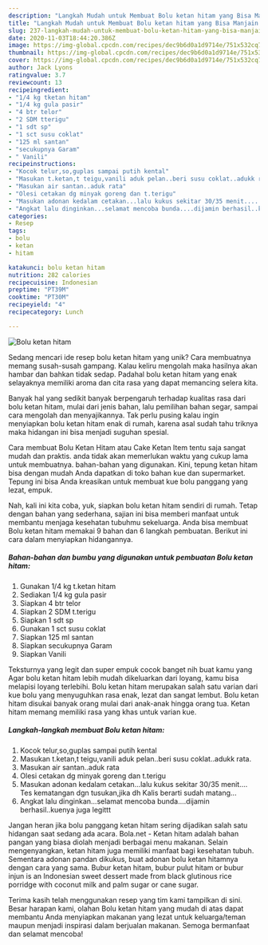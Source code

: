 ```yaml
---
description: "Langkah Mudah untuk Membuat Bolu ketan hitam yang Bisa Manjain Lidah"
title: "Langkah Mudah untuk Membuat Bolu ketan hitam yang Bisa Manjain Lidah"
slug: 237-langkah-mudah-untuk-membuat-bolu-ketan-hitam-yang-bisa-manjain-lidah
date: 2020-11-03T18:44:20.386Z
image: https://img-global.cpcdn.com/recipes/dec9b6d0a1d9714e/751x532cq70/bolu-ketan-hitam-foto-resep-utama.jpg
thumbnail: https://img-global.cpcdn.com/recipes/dec9b6d0a1d9714e/751x532cq70/bolu-ketan-hitam-foto-resep-utama.jpg
cover: https://img-global.cpcdn.com/recipes/dec9b6d0a1d9714e/751x532cq70/bolu-ketan-hitam-foto-resep-utama.jpg
author: Jack Lyons
ratingvalue: 3.7
reviewcount: 13
recipeingredient:
- "1/4 kg tketan hitam"
- "1/4 kg gula pasir"
- "4 btr telor"
- "2 SDM tterigu"
- "1 sdt sp"
- "1 sct susu coklat"
- "125 ml santan"
- "secukupnya Garam"
- " Vanili"
recipeinstructions:
- "Kocok telur,so,guplas sampai putih kental"
- "Masukan t.ketan,t teigu,vanili aduk pelan..beri susu coklat..adukk rata."
- "Masukan air santan..aduk rata"
- "Olesi cetakan dg minyak goreng dan t.terigu"
- "Masukan adonan kedalam cetakan...lalu kukus sekitar 30/35 menit.... Tes kematangan dgn tusukan,jika dh Kalis berarti sudah matang..."
- "Angkat lalu dinginkan...selamat mencoba bunda....dijamin berhasil..kuenya juga legittt"
categories:
- Resep
tags:
- bolu
- ketan
- hitam

katakunci: bolu ketan hitam 
nutrition: 282 calories
recipecuisine: Indonesian
preptime: "PT39M"
cooktime: "PT30M"
recipeyield: "4"
recipecategory: Lunch

---
```



![Bolu ketan hitam](https://img-global.cpcdn.com/recipes/dec9b6d0a1d9714e/751x532cq70/bolu-ketan-hitam-foto-resep-utama.jpg)

Sedang mencari ide resep bolu ketan hitam yang unik? Cara membuatnya memang susah-susah gampang. Kalau keliru mengolah maka hasilnya akan hambar dan bahkan tidak sedap. Padahal bolu ketan hitam yang enak selayaknya memiliki aroma dan cita rasa yang dapat memancing selera kita.

Banyak hal yang sedikit banyak berpengaruh terhadap kualitas rasa dari bolu ketan hitam, mulai dari jenis bahan, lalu pemilihan bahan segar, sampai cara mengolah dan menyajikannya. Tak perlu pusing kalau ingin menyiapkan bolu ketan hitam enak di rumah, karena asal sudah tahu triknya maka hidangan ini bisa menjadi suguhan spesial.

Cara membuat Bolu Ketan Hitam atau Cake Ketan Item tentu saja sangat mudah dan praktis. anda tidak akan memerlukan waktu yang cukup lama untuk membuatnya. bahan-bahan yang digunakan. Kini, tepung ketan hitam bisa dengan mudah Anda dapatkan di toko bahan kue dan supermarket. Tepung ini bisa Anda kreasikan untuk membuat kue bolu panggang yang lezat, empuk.


Nah, kali ini kita coba, yuk, siapkan bolu ketan hitam sendiri di rumah. Tetap dengan bahan yang sederhana, sajian ini bisa memberi manfaat untuk membantu menjaga kesehatan tubuhmu sekeluarga. Anda bisa membuat Bolu ketan hitam memakai 9 bahan dan 6 langkah pembuatan. Berikut ini cara dalam menyiapkan hidangannya.

<!--inarticleads1-->

##### Bahan-bahan dan bumbu yang digunakan untuk pembuatan Bolu ketan hitam:

1. Gunakan 1/4 kg t.ketan hitam
1. Sediakan 1/4 kg gula pasir
1. Siapkan 4 btr telor
1. Siapkan 2 SDM t.terigu
1. Siapkan 1 sdt sp
1. Gunakan 1 sct susu coklat
1. Siapkan 125 ml santan
1. Siapkan secukupnya Garam
1. Siapkan  Vanili


Teksturnya yang legit dan super empuk cocok banget nih buat kamu yang Agar bolu ketan hitam lebih mudah dikeluarkan dari loyang, kamu bisa melapisi loyang terlebihi. Bolu ketan hitam merupakan salah satu varian dari kue bolu yang menyuguhkan rasa enak, lezat dan sangat lembut. Bolu ketan hitam disukai banyak orang mulai dari anak-anak hingga orang tua. Ketan hitam memang memiliki rasa yang khas untuk varian kue. 

<!--inarticleads2-->

##### Langkah-langkah membuat Bolu ketan hitam:

1. Kocok telur,so,guplas sampai putih kental
1. Masukan t.ketan,t teigu,vanili aduk pelan..beri susu coklat..adukk rata.
1. Masukan air santan..aduk rata
1. Olesi cetakan dg minyak goreng dan t.terigu
1. Masukan adonan kedalam cetakan...lalu kukus sekitar 30/35 menit.... Tes kematangan dgn tusukan,jika dh Kalis berarti sudah matang...
1. Angkat lalu dinginkan...selamat mencoba bunda....dijamin berhasil..kuenya juga legittt


Jangan heran jika bolu panggang ketan hitam sering dijadikan salah satu hidangan saat sedang ada acara. Bola.net - Ketan hitam adalah bahan pangan yang biasa diolah menjadi berbagai menu makanan. Selain mengenyangkan, ketan hitam juga memiliki manfaat bagi kesehatan tubuh. Sementara adonan pandan dikukus, buat adonan bolu ketan hitamnya dengan cara yang sama. Bubur ketan hitam, bubur pulut hitam or bubur injun is an Indonesian sweet dessert made from black glutinous rice porridge with coconut milk and palm sugar or cane sugar. 

Terima kasih telah menggunakan resep yang tim kami tampilkan di sini. Besar harapan kami, olahan Bolu ketan hitam yang mudah di atas dapat membantu Anda menyiapkan makanan yang lezat untuk keluarga/teman maupun menjadi inspirasi dalam berjualan makanan. Semoga bermanfaat dan selamat mencoba!
